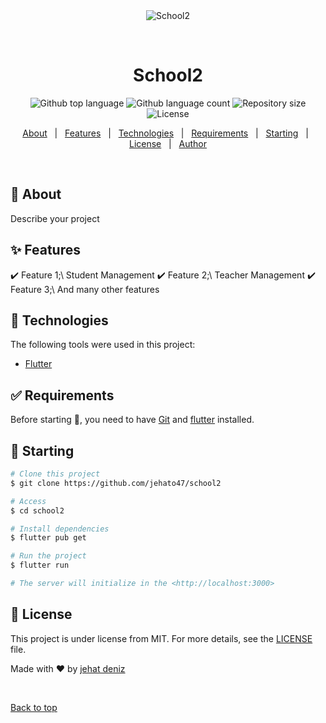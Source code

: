 <div align="center" id="top"> 
  <img src="./.github/app.gif" alt="School2" />

  &#xa0;

  <!-- <a href="https://school2.netlify.app">Demo</a> -->
</div>

<h1 align="center">School2</h1>

<p align="center">
  <img alt="Github top language" src="https://img.shields.io/github/languages/top/jehato47/school2?color=56BEB8">

  <img alt="Github language count" src="https://img.shields.io/github/languages/count/jehato47/school2?color=56BEB8">

  <img alt="Repository size" src="https://img.shields.io/github/repo-size/jehato47/school2?color=56BEB8">

  <img alt="License" src="https://img.shields.io/github/license/jehato47/school2?color=56BEB8">

  <!-- <img alt="Github issues" src="https://img.shields.io/github/issues/jehato47/school2?color=56BEB8" /> -->
<!-- 
  <img alt="Github forks" src="https://img.shields.io/github/forks/jehato47/school2?color=56BEB8" />

  <img alt="Github stars" src="https://img.shields.io/github/stars/jehato47/school2?color=56BEB8" /> -->
</p>

<!-- Status -->

<!-- <h4 align="center"> 
	🚧  School2 🚀 Under construction...  🚧
</h4> 

<hr> -->

<p align="center">
  <a href="#dart-about">About</a> &#xa0; | &#xa0; 
  <a href="#sparkles-features">Features</a> &#xa0; | &#xa0;
  <a href="#rocket-technologies">Technologies</a> &#xa0; | &#xa0;
  <a href="#white_check_mark-requirements">Requirements</a> &#xa0; | &#xa0;
  <a href="#checkered_flag-starting">Starting</a> &#xa0; | &#xa0;
  <a href="#memo-license">License</a> &#xa0; | &#xa0;
  <a href="https://github.com/jehato47" target="_blank">Author</a>
</p>

<br>

## :dart: About ##

Describe your project

## :sparkles: Features ##

:heavy_check_mark: Feature 1;\ Student Management
:heavy_check_mark: Feature 2;\ Teacher Management
:heavy_check_mark: Feature 3;\ And many other features

## :rocket: Technologies ##

The following tools were used in this project:

- [Flutter](https://flutter.dev/docs/get-started/install)
<!-- - [Node.js](https://nodejs.org/en/)
- [React](https://pt-br.reactjs.org/)
- [React Native](https://reactnative.dev/)
- [TypeScript](https://www.typescriptlang.org/) -->

## :white_check_mark: Requirements ##

Before starting :checkered_flag:, you need to have [Git](https://git-scm.com) and [flutter](https://flutter.dev/docs/get-started/install) installed.

## :checkered_flag: Starting ##

```bash
# Clone this project
$ git clone https://github.com/jehato47/school2

# Access
$ cd school2

# Install dependencies
$ flutter pub get

# Run the project
$ flutter run

# The server will initialize in the <http://localhost:3000>
```

## :memo: License ##

This project is under license from MIT. For more details, see the [LICENSE](LICENSE.md) file.


Made with :heart: by <a href="https://github.com/jehato47" target="_blank">jehat deniz</a>

&#xa0;

<a href="#top">Back to top</a>
